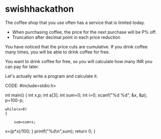 # swishhackathon
The coffee shop that you use often has a service that is limited today.

- When purchasing coffee, the price for the next purchase will be P% off.
- Truncation after decimal point in each price reduction

You have noticed that the price cuts are cumulative.
If you drink coffee many times, you will be able to drink coffee for free.

You want to drink coffee for free, so you will calculate how many INR you can pay for later.

Let's actually write a program and calculate it.

CODE:
#include<stdio.h>

int main()
{
     int x,p;
     int a[3];
    int sum=0;
    int i=0;
    scanf("%d %d", &x, &p);
    p=100-p;

    while(x>0)
    {
        
        sum=sum+x;
x=(p*x)/100;
    }
    printf("%d\n",sum);
    return 0;
}
